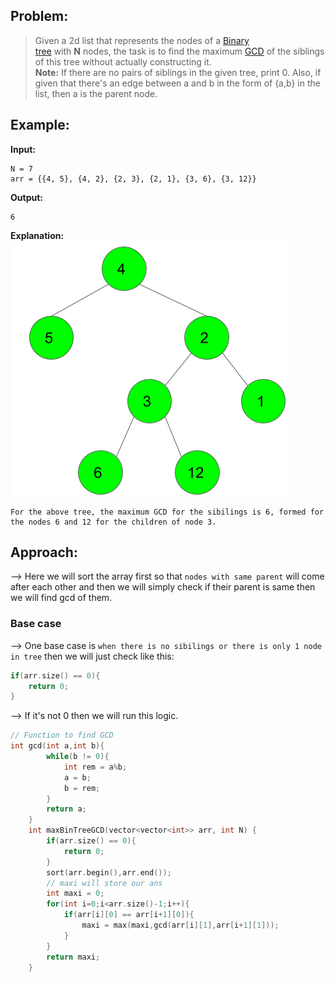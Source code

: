 ## Problem:

>Given a 2d list that represents the nodes of a [Binary tree](https://www.geeksforgeeks.org/binary-tree-data-structure/) with **N** nodes, the task is to find the maximum [GCD](https://www.geeksforgeeks.org/c-program-find-gcd-hcf-two-numbers/) of the siblings of this tree without actually constructing it.  
**Note:** If there are no pairs of siblings in the given tree, print 0. Also, if given that there's an edge between a and b in the form of {a,b} in the list, then a is the parent node.

## Example:

**Input:**
```
N = 7
arr = {{4, 5}, {4, 2}, {2, 3}, {2, 1}, {3, 6}, {3, 12}}
```
**Output:**
```
6
```
**Explanation:**
![](Attachments/Pasted%20image%2020220525175202.png)
```
For the above tree, the maximum GCD for the sibilings is 6, formed for the nodes 6 and 12 for the children of node 3.
```

## Approach:

--> Here we will sort the array first so that `nodes with same parent` will come after each other and then we will simply check if their parent is same then we will find gcd of them.

### Base case

--> One base case is `when there is no sibilings or there is only 1 node in tree` then we will just check like this:

```cpp
if(arr.size() == 0){
	return 0;
}
```

--> If it's not 0 then we will run this logic.

```cpp
// Function to find GCD
int gcd(int a,int b){
        while(b != 0){
            int rem = a%b;
            a = b;
            b = rem;
        }
        return a;
    }
    int maxBinTreeGCD(vector<vector<int>> arr, int N) {
        if(arr.size() == 0){
            return 0;
        }
        sort(arr.begin(),arr.end());
		// maxi will store our ans
        int maxi = 0;
        for(int i=0;i<arr.size()-1;i++){
            if(arr[i][0] == arr[i+1][0]){
                maxi = max(maxi,gcd(arr[i][1],arr[i+1][1]));
            }
        }
        return maxi;
    }
```